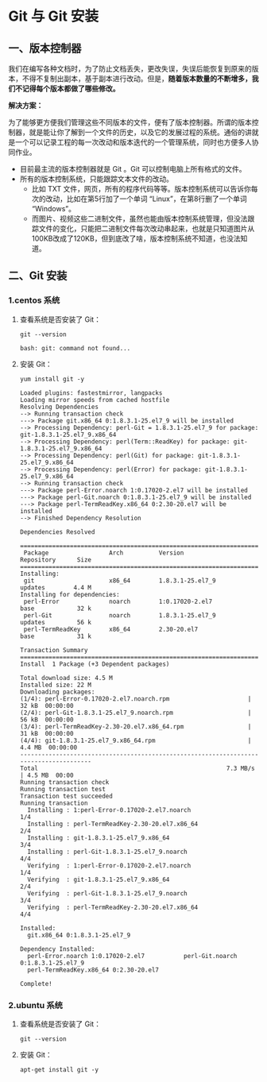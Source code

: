 # Git 与 Git 安装

## 一、版本控制器

我们在编写各种⽂档时，为了防⽌⽂档丢失，更改失误，失误后能恢复到原来的版本，不得不复制出副本，基于副本进行改动。但是，**随着版本数量的不断增多，我们不记得每个版本都做了哪些修改。**

**解决方案：**

为了能够更⽅便我们管理这些不同版本的⽂件，便有了版本控制器。所谓的版本控制器，就是能让你了解到⼀个⽂件的历史，以及它的发展过程的系统。通俗的讲就是⼀个可以记录⼯程的每⼀次改动和版本迭代的⼀个管理系统，同时也⽅便多⼈协同作业。

- ⽬前最主流的版本控制器就是 Git 。Git 可以控制电脑上所有格式的⽂件。
- 所有的版本控制系统，只能跟踪文本文件的改动。
  - 比如 TXT 文件，网页，所有的程序代码等等。版本控制系统可以告诉你每次的改动，比如在第5行加了一个单词 “Linux”，在第8行删了一个单词 “Windows”。
  - 而图片、视频这些二进制文件，虽然也能由版本控制系统管理，但没法跟踪文件的变化，只能把二进制文件每次改动串起来，也就是只知道图片从100KB改成了120KB，但到底改了啥，版本控制系统不知道，也没法知道。

## 二、Git 安装

### 1.centos 系统

1. 查看系统是否安装了 Git：

   ```shell
   git --version
   ```

   ```shell
   bash: git: command not found...
   ```

2. 安装 Git：

   ```shell
   yum install git -y
   ```

   ```shell
   Loaded plugins: fastestmirror, langpacks
   Loading mirror speeds from cached hostfile
   Resolving Dependencies
   --> Running transaction check
   ---> Package git.x86_64 0:1.8.3.1-25.el7_9 will be installed
   --> Processing Dependency: perl-Git = 1.8.3.1-25.el7_9 for package: git-1.8.3.1-25.el7_9.x86_64
   --> Processing Dependency: perl(Term::ReadKey) for package: git-1.8.3.1-25.el7_9.x86_64
   --> Processing Dependency: perl(Git) for package: git-1.8.3.1-25.el7_9.x86_64
   --> Processing Dependency: perl(Error) for package: git-1.8.3.1-25.el7_9.x86_64
   --> Running transaction check
   ---> Package perl-Error.noarch 1:0.17020-2.el7 will be installed
   ---> Package perl-Git.noarch 0:1.8.3.1-25.el7_9 will be installed
   ---> Package perl-TermReadKey.x86_64 0:2.30-20.el7 will be installed
   --> Finished Dependency Resolution
   
   Dependencies Resolved
   
   =======================================================================================
    Package                 Arch          Version                    Repository      Size
   =======================================================================================
   Installing:
    git                     x86_64        1.8.3.1-25.el7_9           updates        4.4 M
   Installing for dependencies:
    perl-Error              noarch        1:0.17020-2.el7            base            32 k
    perl-Git                noarch        1.8.3.1-25.el7_9           updates         56 k
    perl-TermReadKey        x86_64        2.30-20.el7                base            31 k
   
   Transaction Summary
   =======================================================================================
   Install  1 Package (+3 Dependent packages)
   
   Total download size: 4.5 M
   Installed size: 22 M
   Downloading packages:
   (1/4): perl-Error-0.17020-2.el7.noarch.rpm                      |  32 kB  00:00:00     
   (2/4): perl-Git-1.8.3.1-25.el7_9.noarch.rpm                     |  56 kB  00:00:00     
   (3/4): perl-TermReadKey-2.30-20.el7.x86_64.rpm                  |  31 kB  00:00:00     
   (4/4): git-1.8.3.1-25.el7_9.x86_64.rpm                          | 4.4 MB  00:00:00     
   ---------------------------------------------------------------------------------------
   Total                                                     7.3 MB/s | 4.5 MB  00:00     
   Running transaction check
   Running transaction test
   Transaction test succeeded
   Running transaction
     Installing : 1:perl-Error-0.17020-2.el7.noarch                                   1/4 
     Installing : perl-TermReadKey-2.30-20.el7.x86_64                                 2/4 
     Installing : git-1.8.3.1-25.el7_9.x86_64                                         3/4 
     Installing : perl-Git-1.8.3.1-25.el7_9.noarch                                    4/4 
     Verifying  : 1:perl-Error-0.17020-2.el7.noarch                                   1/4 
     Verifying  : git-1.8.3.1-25.el7_9.x86_64                                         2/4 
     Verifying  : perl-Git-1.8.3.1-25.el7_9.noarch                                    3/4 
     Verifying  : perl-TermReadKey-2.30-20.el7.x86_64                                 4/4 
   
   Installed:
     git.x86_64 0:1.8.3.1-25.el7_9                                                        
   
   Dependency Installed:
     perl-Error.noarch 1:0.17020-2.el7           perl-Git.noarch 0:1.8.3.1-25.el7_9      
     perl-TermReadKey.x86_64 0:2.30-20.el7      
   
   Complete!
   ```

### 2.ubuntu 系统

1. 查看系统是否安装了 Git：

   ```shell
   git --version
   ```

2. 安装 Git：

   ```shell
   apt-get install git -y
   ```

   